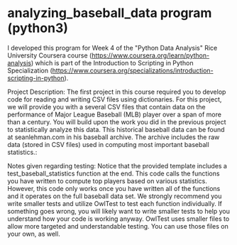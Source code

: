 # analyzing_baseball_data program (python3)

I developed this program for Week 4 of the "Python Data Analysis" Rice University 
Coursera course (https://www.coursera.org/learn/python-analysis) which is part of the
Introduction to Scripting in Python Specialization 
(https://www.coursera.org/specializations/introduction-scripting-in-python).

Project Description:
The first project in this course required you to develop code for reading and 
writing CSV files using dictionaries. For this project, we will provide you with a 
several CSV files that contain data on the performance of Major League Baseball 
(MLB) player over a span of more than a century. You will build upon the work you 
did in the previous project to statistically analyze this data. This historical 
baseball data can be found at seanlehman.com in his baseball archive. The archive 
includes the raw data (stored in CSV files) used in computing most important 
baseball statistics.:

Notes given regarding testing:
Notice that the provided template includes a test_baseball_statistics function at 
the end. This code calls the functions you have written to compute top players 
based on various statistics. However, this code only works once you have written 
all of the functions and it operates on the full baseball data set. We strongly 
recommend you write smaller tests and utilize OwlTest to test each function 
individually. If something goes wrong, you will likely want to write smaller tests to 
help you understand how your code is working anyway. OwlTest uses smaller files to 
allow more targeted and understandable testing. You can use those files on your
own, as well.

